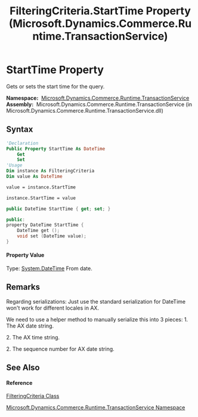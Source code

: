 ﻿---
title: FilteringCriteria.StartTime Property  (Microsoft.Dynamics.Commerce.Runtime.TransactionService)
TOCTitle: StartTime Property
ms:assetid: P:Microsoft.Dynamics.Commerce.Runtime.TransactionService.FilteringCriteria.StartTime
ms:mtpsurl: https://technet.microsoft.com/en-us/library/microsoft.dynamics.commerce.runtime.transactionservice.filteringcriteria.starttime(v=AX.60)
ms:contentKeyID: 49856782
ms.date: 05/18/2015
mtps_version: v=AX.60
f1_keywords:
- Microsoft.Dynamics.Commerce.Runtime.TransactionService.FilteringCriteria.StartTime
dev_langs:
- CSharp
- C++
- VB
---

# StartTime Property

Gets or sets the start time for the query.

**Namespace:**  [Microsoft.Dynamics.Commerce.Runtime.TransactionService](microsoft-dynamics-commerce-runtime-transactionservice-namespace.md)  
**Assembly:**  Microsoft.Dynamics.Commerce.Runtime.TransactionService (in Microsoft.Dynamics.Commerce.Runtime.TransactionService.dll)

## Syntax

``` vb
'Declaration
Public Property StartTime As DateTime
    Get
    Set
'Usage
Dim instance As FilteringCriteria
Dim value As DateTime

value = instance.StartTime

instance.StartTime = value
```

``` csharp
public DateTime StartTime { get; set; }
```

``` c++
public:
property DateTime StartTime {
    DateTime get ();
    void set (DateTime value);
}
```

#### Property Value

Type: [System.DateTime](https://technet.microsoft.com/en-us/library/03ybds8y\(v=ax.60\))  
From date.  

## Remarks

Regarding serializations: Just use the standard serialization for DateTime won't work for different locales in AX.

We need to use a helper method to manually serialize this into 3 pieces: 1. The AX date string.

2\. The AX time string.

2\. The sequence number for AX date string.

## See Also

#### Reference

[FilteringCriteria Class](filteringcriteria-class-microsoft-dynamics-commerce-runtime-transactionservice.md)

[Microsoft.Dynamics.Commerce.Runtime.TransactionService Namespace](microsoft-dynamics-commerce-runtime-transactionservice-namespace.md)


